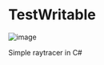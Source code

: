 # TestWritable

![image](https://github.com/svrij22/TestWritable/assets/49317209/70d73f58-afe0-4b55-bf66-351f28d29af8)

Simple raytracer in C#
